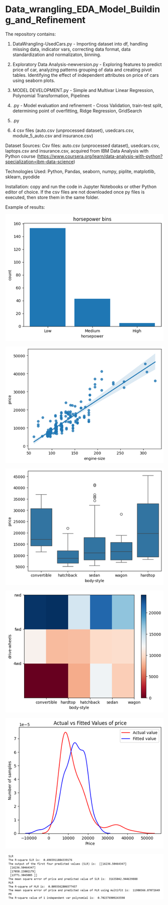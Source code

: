 # Data_wrangling_EDA_Model_Building_and_Refinement

The repository contains:
1. DataWrangling-UsedCars.py - Importing dataset into df, handling missing data, indicator vars, correcting data format, data standardization and normalizaton, binning.
2. Exploratory Data Analysis-newversion.py - Exploring features to predict price of car, analyzing patterns grouping of data and creating pivot tables. Identifying the effect of independent attributes on price of cars using seaborn plots.
3. MODEL DEVELOPMENT.py - Simple and Multivar Linear Regression, Polynomial Transformation, Pipelines
4. .py - Model evaluation and refinement - Cross Validation, train-test split, determining point of overfitting, Ridge Regression, GridSearch
5. .py


7. 4 csv files (auto.csv (unprocessed dataset), usedcars.csv, module_5_auto.csv and insurance.csv)

Dataset Sources: 
Csv files: auto.csv (unprocessed dataset), usedcars.csv, laptops.csv and insurance.csv, acquired from IBM Data Analysis with Python course (https://www.coursera.org/learn/data-analysis-with-python?specialization=ibm-data-science)

Technologies Used: Python, Pandas, seaborn, numpy, piplite, matplotlib, sklearn, pyodide 

Installation: copy and run the code in Jupyter Notebooks or other Python editor of choice. If the csv files are not downloaded once py files is executed, then store them in the same folder.

Example of results:

![Data_wrangling_bins](https://github.com/natvnu/Data_wrangling_EDA_Model_Building_and_Refinement/blob/main/bins.png?raw=true)

![EDA_regplot_used_cars](https://github.com/natvnu/Data_wrangling_EDA_Model_Building_and_Refinement/blob/main/regplot.png?raw=true)

![EDA_boxplot_used_cars](https://github.com/natvnu/Data_wrangling_EDA_Model_Building_and_Refinement/blob/main/boxplot.png?raw=true)

![EDA_heatmap_used_cars](https://github.com/natvnu/Data_wrangling_EDA_Model_Building_and_Refinement/blob/main/heatmap.png?raw=true)

![Model_building_distribution_plot](https://raw.githubusercontent.com/natvnu/Data_wrangling_EDA_Model_Building_and_Refinement/9088d19e6233ab9f15e590ee0aa828d3a71c0db1/Actual%20vs%20fitted%20target%20var.png)

![Model_building_Evaluation](https://raw.githubusercontent.com/natvnu/Data_wrangling_EDA_Model_Building_and_Refinement/9088d19e6233ab9f15e590ee0aa828d3a71c0db1/R2.png)






